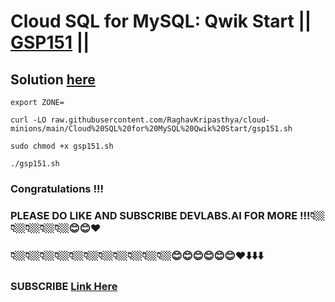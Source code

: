 # Cloud SQL for MySQL: Qwik Start || [GSP151](https://www.cloudskillsboost.google/focuses/936?parent=catalog) ||

## Solution [here]()


```
export ZONE=
```
```
curl -LO raw.githubusercontent.com/RaghavKripasthya/cloud-minions/main/Cloud%20SQL%20for%20MySQL%20Qwik%20Start/gsp151.sh

sudo chmod +x gsp151.sh

./gsp151.sh
```

### Congratulations !!!
### PLEASE DO LIKE AND SUBSCRIBE DEVLABS.AI FOR MORE !!!👇🏼👇🏼👇🏼👇🏼👇🏼😊😊❤️
### 👇🏼👇🏼👇🏼👇🏼👇🏼👇🏼👇🏼👇🏼👇🏼👇🏼👇🏼😊😊😊😊😊😊❤️⬇️⬇️⬇️
### SUBSCRIBE [Link Here](https://www.youtube.com/channel/UCVFPYmP2CZvVmICxw7YHT8A)
